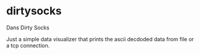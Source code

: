 # dirtysocks
Dans Dirty Socks

Just a simple data visualizer that prints the ascii decdoded data from file or a tcp connection.
